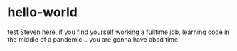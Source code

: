 # hello-world
test
Steven here, if you find yourself working a fulltime job, learning code in the middle of a pandemic .. you are gonna have abad time.
